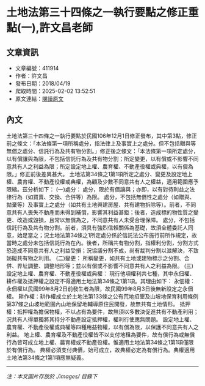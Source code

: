 # 土地法第三十四條之一執行要點之修正重點(一),許文昌老師

## 文章資訊
- 文章編號：411914
- 作者：許文昌
- 發布日期：2018/04/19
- 爬取時間：2025-02-02 13:52:51
- 原文連結：[閱讀原文](https://real-estate.get.com.tw/Columns/detail.aspx?no=411914)

## 內文
土地法第三十四條之一執行要點於民國106年12月1日修正發布，其中第3點，修正前之條文：「本法條第一項所稱處分，指法律上及事實上之處分。但不包括贈與等無償之處分、信託行為及共有物分割。」修正後之條文：「本法條第一項所定處分，以有償讓與為限，不包括信託行為及共有物分割；所定變更，以有償或不影響不同意共有人之利益為限；所定設定地上權、農育權、不動產役權或典權，以有償為限。」修正前後差異甚大。
土地法第34條之1第1項所定之處分、變更及設定地上權、農育權、不動產役權或典權，為顧及少數不同意共有人之權益，適用範圍應予限縮。茲分析如下：
(一)處分：
處分，限於有償讓與；亦即，以有對待利益之法律行為（如買賣、交換、合併等）為限。
處分，不包括無償性之處分（如贈與、拋棄等）及事實上之處分（如共有土地興建房屋、共有建物拆除等）。前者，不同意共有人喪失不動產而未得到補償，影響其利益甚鉅；後者，造成標的物性質之變更、改造或毀損，且常以無償為之，不同意共有人未受合理保障。
處分，不包括信託行為及共有物分割。前者，須具有強烈信賴關係為基礎，故須全體委託人同意，始足當之；況土地法第34條之1所定處分係於信託法公布施行前所作規定，故當時之處分未包括信託行為在內。後者，所稱共有物分割，指權利分割，分割方式恐造成不同意共有人之利益受損；況協議分割不成，尚有裁判分割以滋解決，不致妨礙共有物之利用。
(二)變更：
所稱變更，如共有土地或建物標示之分割、合併、界址調整、調整地形等；並以有償或不影響不同意共有人之利益為限。
(三)設定地上權、農育權、不動產役權或典權：
現行他項權利共七種，其中永佃權、耕作權及抵押權之設定不得適用土地法第34條之1第1項。其理由如下：
永佃權：永佃權以民國99年8月2日前發生者為限，故民國99年8月3日後無新設定之永佃權。
耕作權：耕作權成立於土地法第133條之公有荒地招墾及山坡地保育利用條例第37條之山坡地範圍內山地保留地輔導原住民開發，故無共有土地情形。
抵押權：抵押權為擔保物權，不以占有為要件，故無須以多數決促進共有不動產利用；況共有人得單獨將其持分不動產設定抵押權，權利行使應無問題。
設定地上權、農育權、不動產役權或典權等四種用益物權，以有償為限，以保護不同意共有人之利益。
地上權、農育權及不動產役權皆不以支付地租為要件，故有償行為或無償行為皆可成立地上權、農育權或不動產役權。惟適用土地法第34條之1第1項僅限於有償行為。
典權必須支付典價，始可成立，故典權必定為有償行為。典權適用土地法第34條之1第1項應無疑義。

---
*注：本文圖片存放於 ./images/ 目錄下*
